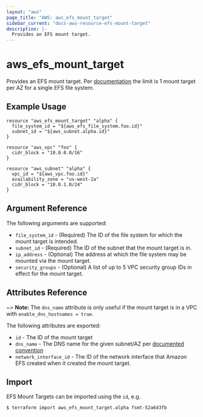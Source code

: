 ```yaml
---
layout: "aws"
page_title: "AWS: aws_efs_mount_target"
sidebar_current: "docs-aws-resource-efs-mount-target"
description: |-
  Provides an EFS mount target.
---
```


# aws\_efs\_mount\_target

Provides an EFS mount target. Per [documentation](https://docs.aws.amazon.com/efs/latest/ug/limits.html)
the limit is 1 mount target per AZ for a single EFS file system.

## Example Usage

```
resource "aws_efs_mount_target" "alpha" {
  file_system_id = "${aws_efs_file_system.foo.id}"
  subnet_id = "${aws_subnet.alpha.id}"
}

resource "aws_vpc" "foo" {
  cidr_block = "10.0.0.0/16"
}

resource "aws_subnet" "alpha" {
  vpc_id = "${aws_vpc.foo.id}"
  availability_zone = "us-west-2a"
  cidr_block = "10.0.1.0/24"
}
```

## Argument Reference

The following arguments are supported:

* `file_system_id` - (Required) The ID of the file system for which the mount target is intended.
* `subnet_id` - (Required) The ID of the subnet that the mount target is in.
* `ip_address` - (Optional) The address at which the file system may be mounted via the mount target.
* `security_groups` - (Optional) A list of up to 5 VPC security group IDs in effect for the mount target.

## Attributes Reference

~> **Note:** The `dns_name` attribute is only useful if the mount target is in a VPC with `enable_dns_hostnames = true`.

The following attributes are exported:

* `id` - The ID of the mount target
* `dns_name` - The DNS name for the given subnet/AZ per [documented convention](http://docs.aws.amazon.com/efs/latest/ug/mounting-fs-mount-cmd-dns-name.html)
* `network_interface_id` - The ID of the network interface that Amazon EFS created when it created the mount target.


## Import

EFS Mount Targets can be imported using the `id`, e.g. 

```
$ terraform import aws_efs_mount_target.alpha fsmt-52a643fb
```